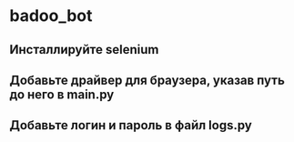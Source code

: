 # badoo_bot

<h2>Инсталлируйте selenium</h2> 
<h2>Добавьте драйвер для браузера, указав путь до него в main.py</h2>
<h2>Добавьте логин и пароль в файл logs.py</h2>

